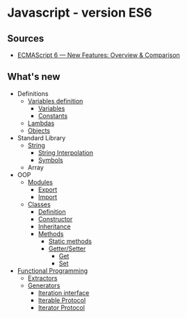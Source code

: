 # Javascript - version ES6

## Sources

* [ECMAScript 6 — New Features: Overview & Comparison](http://es6-features.org/)

## What's new

* Definitions
  * [Variables definition](./define/variables/readme.md)
    * [Variables](./define/variables/readme.md#define-variables)
    * [Constants](./define/variables/readme.md#define-constants)
  * [Lambdas](./define/lambda/readme.md) 
  * [Objects](./define/objects/readme.md) 
* Standard Library 
  * [String](./lang/string/readme.md)
    * [String Interpolation](./lang/string/readme.md#string-interpolation)
    * [Symbols](./lang/string/readme.md#symbols)
  * Array
* OOP
  * [Modules](./oop/modules/readme.md)
    * [Export](./oop/modules/readme.md#export)
    * [Import](./oop/modules/readme.md#import)
  * [Classes](./oop/classes/readme.md)
    * [Definition](./oop/classes/readme.md#definition)
    * [Constructor](./oop/classes/readme.md#constructor)
    * [Inheritance](./oop/classes/readme.md#inheritance)
    * [Methods](./oop/classes/readme.md#methods)
      * [Static methods](./oop/classes/readme.md#static-methods)
      * [Getter/Setter](./oop/classes/readme.md#gettersetter)
        * [Get](./oop/classes/readme.md#get)
        * [Set](./oop/classes/readme.md#set)
* [Functional Programming](./fp/readme.md)
  * [Extractors](./fp/readme.md#extractors)
  * [Generators](./fp/generators/readme.md)
    * [Iteration interface](./fp/generators/readme.md#iteration-interface)
    * [Iterable Protocol](./fp/generators/readme.md#iterable-protocol)
    * [Iterator Protocol](./fp/generators/readme.md#iterator-protocol)


